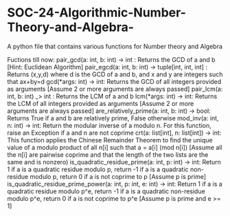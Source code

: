 # SOC-24-Algorithmic-Number-Theory-and-Algebra-
A python file that contains various functions for Number theory and Algebra

Fuctions till now:
pair_gcd(a: int, b: int) -> int : Returns the GCD of a and b [Hint: Euclidean Algorithm]
pair_egcd(a: int, b: int) -> tuple[int, int, int] : Returns (x,y,d) where d is the GCD of a and b, and x and y are integers such that ax+by=d
gcd(*args: int) -> int: Returns the GCD of all integers provided as arguments [Assume 2 or more arguments are always passed]
pair_lcm(a: int, b: int) _> int : Returns the LCM of a and b
lcm(*args: int) -> int: Returns the LCM of all integers provided as arguments [Assume 2 or more arguments are always passed]
are_relatively_prime(a: int, b: int) -> bool: Returns True if a and b are relatively prime, False otherwise
mod_inv(a: int, n: int) -> int: Return the modular inverse of a modulo n. For this function, raise an Exception if a and n are not coprime
crt(a: list[int], n: list[int]) -> int: This function applies the Chinese Remainder Theorem to find the unique value of a modulo product of all n[i] such that a = a[i] (mod n[i]) [Assume all the n[i] are pairwise coprime and that the length of the two lists are the same and is nonzero)
is_quadratic_residue_prime(a: int, p: int) -> int: Return 1 if a is a quadratic residue modulo p, return -1 if a is a quadratic non-residue modulo p, return 0 if a is not coprime to p [Assume p is prime]
is_quadratic_residue_prime_power(a: int, p: int, e: int) -> int: Return 1 if a is a quadratic residue modulo p^e, return -1 if a is a quadratic non-residue modulo p^e, return 0 if a is not coprime to p^e [Assume p is prime and e >= 1]
